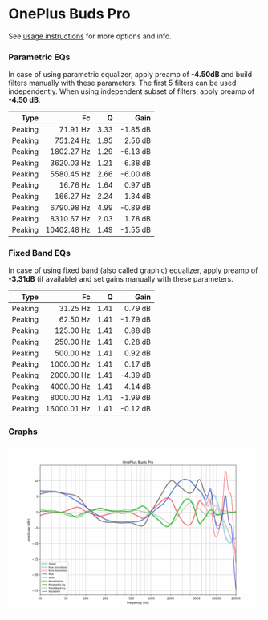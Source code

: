 # OnePlus Buds Pro
See [usage instructions](https://github.com/jaakkopasanen/AutoEq#usage) for more options and info.

### Parametric EQs
In case of using parametric equalizer, apply preamp of **-4.50dB** and build filters manually
with these parameters. The first 5 filters can be used independently.
When using independent subset of filters, apply preamp of **-4.50 dB**.

| Type    | Fc          |    Q | Gain     |
|--------:|------------:|-----:|---------:|
| Peaking | 71.91 Hz    | 3.33 | -1.85 dB |
| Peaking | 751.24 Hz   | 1.95 | 2.56 dB  |
| Peaking | 1802.27 Hz  | 1.29 | -6.13 dB |
| Peaking | 3620.03 Hz  | 1.21 | 6.38 dB  |
| Peaking | 5580.45 Hz  | 2.66 | -6.00 dB |
| Peaking | 16.76 Hz    | 1.64 | 0.97 dB  |
| Peaking | 166.27 Hz   | 2.24 | 1.34 dB  |
| Peaking | 6790.98 Hz  | 4.99 | -0.89 dB |
| Peaking | 8310.67 Hz  | 2.03 | 1.78 dB  |
| Peaking | 10402.48 Hz | 1.49 | -1.55 dB |

### Fixed Band EQs
In case of using fixed band (also called graphic) equalizer, apply preamp of **-3.31dB**
(if available) and set gains manually with these parameters.

| Type    | Fc          |    Q | Gain     |
|--------:|------------:|-----:|---------:|
| Peaking | 31.25 Hz    | 1.41 | 0.79 dB  |
| Peaking | 62.50 Hz    | 1.41 | -1.79 dB |
| Peaking | 125.00 Hz   | 1.41 | 0.88 dB  |
| Peaking | 250.00 Hz   | 1.41 | 0.28 dB  |
| Peaking | 500.00 Hz   | 1.41 | 0.92 dB  |
| Peaking | 1000.00 Hz  | 1.41 | 0.17 dB  |
| Peaking | 2000.00 Hz  | 1.41 | -4.39 dB |
| Peaking | 4000.00 Hz  | 1.41 | 4.14 dB  |
| Peaking | 8000.00 Hz  | 1.41 | -1.99 dB |
| Peaking | 16000.01 Hz | 1.41 | -0.12 dB |

### Graphs
![](./OnePlus%20Buds%20Pro.png)